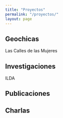 ```yaml
---
title: "Proyectos"
permalink: "/proyectos/"
layout: page
---
```


## Geochicas
Las Calles de las Mujeres

## Investigaciones
ILDA

## Publicaciones

## Charlas
